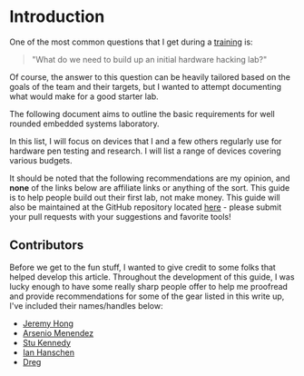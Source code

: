 # Introduction

One of the most common questions that I get during a [training](https://voidstarsec.com/training) is:
> "What do we need to build up an initial hardware hacking lab?" 

Of course, the answer to this question can be heavily tailored based on the goals of the team and their targets, but I wanted to attempt documenting what would make for a good starter lab. 

The following document aims to outline the basic requirements for well rounded embedded systems laboratory. 

In this list, I will focus on devices that I and a few others regularly use for hardware pen testing and research. I will list a range of devices covering various budgets. 

It should be noted that the following recommendations are my opinion, and **none** of the links below are affiliate links or anything of the sort. This guide is to help people build out their first lab, not make money. This guide will also be maintained at the GitHub repository located [here](https://github.com/voidstarsec/hw-hacking-lab) - please submit your pull requests with your suggestions and favorite tools!

## Contributors

Before we get to the fun stuff, I wanted to give credit to some folks that helped develop this article. Throughout the development of this guide, I was lucky enough to have some really sharp people offer to help me proofread and provide recommendations for some of the gear listed in this write up, I've included their names/handles below:

- [Jeremy Hong](https://twitter.com/ElectronicsbyJH)
- [Arsenio Menendez](https://twitter.com/Ascii211)
- [Stu Kennedy](https://twitter.com/NoobieDog)
- [Ian Hanschen](https://twitter.com/furan)
- [Dreg](https://twitter.com/therealdreg)
